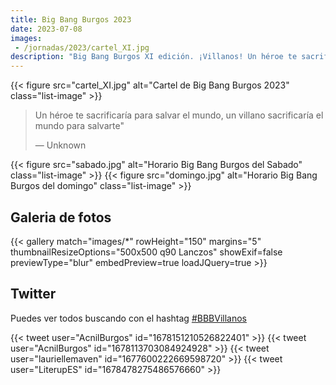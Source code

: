 ```yaml
---
title: Big Bang Burgos 2023
date: 2023-07-08
images:
 - /jornadas/2023/cartel_XI.jpg
description: "Big Bang Burgos XI edición. ¡Villanos! Un héroe te sacrificaría para salvar el mundo, un villano sacrificaría el mundo para salvarte"
---
```


{{< figure src="cartel_XI.jpg" alt="Cartel de Big Bang Burgos 2023"  class="list-image" >}}

> Un héroe te sacrificaría para salvar el mundo, un villano sacrificaría el mundo para salvarte"
>
> ― Unknown


{{< figure src="sabado.jpg"  alt="Horario Big Bang Burgos del Sabado" class="list-image" >}}
{{< figure src="domingo.jpg" alt="Horario Big Bang Burgos del domingo"  class="list-image" >}}

## Galeria de fotos

{{< gallery match="images/*"  rowHeight="150" margins="5" thumbnailResizeOptions="500x500 q90 Lanczos" showExif=false previewType="blur" embedPreview=true loadJQuery=true >}}

## Twitter

Puedes ver todos buscando con el hashtag [#BBBVillanos](https://twitter.com/hashtag/BBBVillanos?src=hashtag_click)

{{< tweet user="AcnilBurgos" id="1678151210526822401" >}}
{{< tweet user="AcnilBurgos" id="1678113703084924928" >}}
{{< tweet user="lauriellemaven" id="1677600222669598720" >}}
{{< tweet user="LiterupES" id="1678478275486576660" >}}
